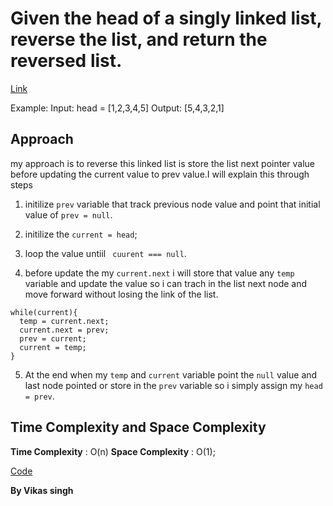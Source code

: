 # Given the head of a singly linked list, reverse the list, and return the reversed list.

[Link](https://leetcode.com/problems/reverse-linked-list/submissions/1730191960/)


Example: Input: head = [1,2,3,4,5]
Output: [5,4,3,2,1]


## Approach 
my approach is to reverse this linked list is store the list next pointer value before updating the current value to prev value.I will explain this through steps

1. initilize `prev` variable that track previous node value and point that initial value of `prev = null`.

2. initilize the `current = head`;

3. loop the value untiil ` cuurent === null`.

4. before update the my `current.next` i will store that value any `temp` variable and update the value so i can trach in the list next node and move forward without losing the link of the list.

```
while(current){
  temp = current.next;
  current.next = prev;
  prev = current;
  current = temp;
}
```

5. At the end when my `temp` and `current` variable point the `null` value and last node pointed or store in the `prev` variable so i simply assign my `head = prev`.


## Time Complexity and Space Complexity
**Time Complexity** : O(n)
**Space Complexity** : O(1);

[Code](./solution.js)

**By Vikas singh**